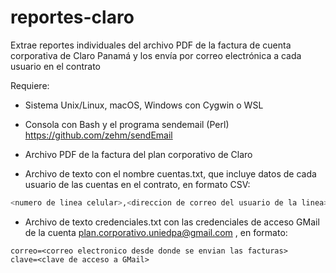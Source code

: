 # reportes-claro
Extrae reportes individuales del archivo PDF de la factura de cuenta corporativa de Claro Panamá y los envía por correo electrónica a cada usuario en el contrato

Requiere:

- Sistema Unix/Linux, macOS, Windows con Cygwin o WSL

- Consola con Bash y el programa sendemail (Perl) https://github.com/zehm/sendEmail

- Archivo PDF de la factura del plan corporativo de Claro

- Archivo de texto con el nombre cuentas.txt, que incluye datos de cada usuario de las cuentas en el contrato, en formato CSV: 

```bash
<numero de linea celular>,<direccion de correo del usuario de la linea>

```

- Archivo de texto credenciales.txt con las credenciales de acceso GMail de la cuenta plan.corporativo.uniedpa@gmail.com , en formato:
```
correo=<correo electronico desde donde se envian las facturas>
clave=<clave de acceso a GMail>
```

